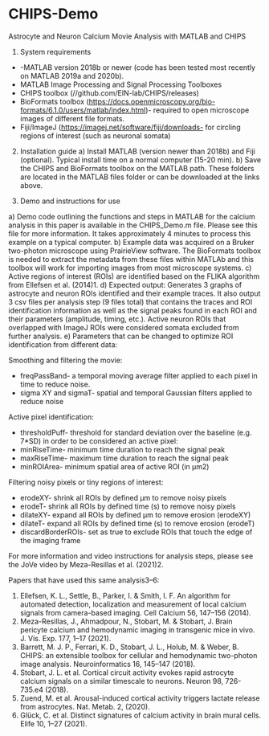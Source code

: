 # CHIPS-Demo

Astrocyte and Neuron Calcium Movie Analysis with MATLAB and CHIPS

1.	System requirements
-	-MATLAB version 2018b or newer (code has been tested most recently on MATLAB 2019a and 2020b).
-	MATLAB Image Processing and Signal Processing Toolboxes
-	CHIPS toolbox (//github.com/EIN-lab/CHIPS/releases)
-	BioFormats toolbox (https://docs.openmicroscopy.org/bio-formats/6.1.0/users/matlab/index.html)- required to open microscope images of different file formats.
-	Fiji/ImageJ (https://imagej.net/software/fiji/downloads- for circling regions of interest (such as neuronal somata)

2.	Installation guide
a)	Install MATLAB (version newer than 2018b) and Fiji (optional). Typical install time on a normal computer (15-20 min).
b)	Save the CHIPS and BioFormats toolbox on the MATLAB path.  These folders are located in the MATLAB files folder or can be downloaded at the links above.

3.	Demo and instructions for use

a)	Demo code outlining the functions and steps in MATLAB for the calcium analysis in this paper is available in the CHIPS_Demo.m file.  Please see this file for more information.  It takes approximately 4 minutes to process this example on a typical computer.
b)	Example data was acquired on a Bruker two-photon microscope using PrairieView software.  The BioFormats toolbox is needed to extract the metadata from these files within MATLAb and this toolbox will work for importing images from most microscope systems.
c)	Active regions of interest (ROIs) are identified based on the FLIKA algorithm from Ellefsen et al. (2014)1.
d)	Expected output: Generates 3 graphs of astrocyte and neuron ROIs identified and their example traces. It also output 3 csv files per analysis step (9 files total) that contains the traces and ROI identification information as well as the signal peaks found in each ROI and their parameters (amplitude, timing, etc.).
Active neuron ROIs that overlapped with ImageJ ROIs were considered somata excluded from further analysis.
e)	Parameters that can be changed to optimize ROI identification from different data:

Smoothing and filtering the movie:
-	freqPassBand- a temporal moving average filter applied to each pixel in time to reduce noise.
-	sigma XY and sigmaT- spatial and temporal Gaussian filters applied to reduce noise

Active pixel identification:
-	thresholdPuff- threshold for standard deviation over the baseline (e.g. 7*SD) in order to be considered an active pixel:
-	minRiseTime- minimum time duration to reach the signal peak
-	maxRiseTime- maximum time duration to reach the signal peak
-	minROIArea- minimum spatial area of active ROI (in µm2)

Filtering noisy pixels or tiny regions of interest:
-	erodeXY- shrink all ROIs by defined µm to remove noisy pixels
-	erodeT- shrink all ROIs by defined time (s) to remove noisy pixels
-	dilateXY- expand all ROIs by defined µm to remove erosion (erodeXY)
-	dilateT- expand all ROIs by defined time (s) to remove erosion (erodeT)
-	discardBorderROIs- set as true to exclude ROIs that touch the edge of the imaging frame

For more information and video instructions for analysis steps, please see the JoVe video by Meza-Resillas et al. (2021)2.

Papers that have used this same analysis3–6:
1.	Ellefsen, K. L., Settle, B., Parker, I. & Smith, I. F. An algorithm for automated detection, localization and measurement of local calcium signals from camera-based imaging. Cell Calcium 56, 147–156 (2014).
2.	Meza-Resillas, J., Ahmadpour, N., Stobart, M. & Stobart, J. Brain pericyte calcium and hemodynamic imaging in transgenic mice in vivo. J. Vis. Exp. 177, 1–17 (2021).
3.	Barrett, M. J. P., Ferrari, K. D., Stobart, J. L., Holub, M. & Weber, B. CHIPS: an extensible toolbox for cellular and hemodynamic two-photon image analysis. Neuroinformatics 16, 145–147 (2018).
4.	Stobart, J. L. et al. Cortical circuit activity evokes rapid astrocyte calcium signals on a similar timescale to neurons. Neuron 98, 726-735.e4 (2018).
5.	Zuend, M. et al. Arousal-induced cortical activity triggers lactate release from astrocytes. Nat. Metab. 2, (2020).
6.	Glück, C. et al. Distinct signatures of calcium activity in brain mural cells. Elife 10, 1–27 (2021).


